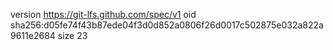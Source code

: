 version https://git-lfs.github.com/spec/v1
oid sha256:d05fe74f43b87ede04f3d0d852a0806f26d0017c502875e032a822a9611e2684
size 23
